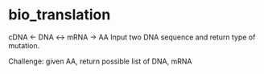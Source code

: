 # bio_translation
cDNA <- DNA <-> mRNA -> AA
Input two DNA sequence and return type of mutation.

Challenge: given AA, return possible list of DNA, mRNA
